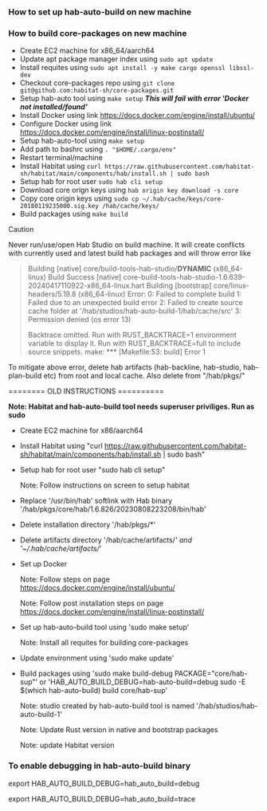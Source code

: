 ### How to set up hab-auto-build on new machine
### How to build core-packages on new machine

* Create EC2 machine for x86_64/aarch64
* Update apt package manager index using `sudo apt update`
* Install requites using `sudo apt install -y make cargo openssl libssl-dev`
* Checkout core-packages repo using `git clone git@github.com:habitat-sh/core-packages.git`
* Setup hab-auto tool using `make setup` ***This will fail with error 'Docker not installed/found'***
* Install Docker using link https://docs.docker.com/engine/install/ubuntu/
* Configure Docker using link https://docs.docker.com/engine/install/linux-postinstall/
* Setup hab-auto-tool using `make setup`
* Add path to bashrc using `. "$HOME/.cargo/env"`
* Restart terminal/machine
* Install Habitat using `curl https://raw.githubusercontent.com/habitat-sh/habitat/main/components/hab/install.sh | sudo bash`
* Setup hab for root user `sudo hab cli setup`
* Download core orign keys using `hab origin key download -s core`
* Copy core origin keys using `sudo cp ~/.hab/cache/keys/core-20180119235000.sig.key /hab/cache/keys/`
* Build packages using `make build`

> [!CAUTION]
Never run/use/open Hab Studio on build machine. It will create conflicts with currently used and latest build hab packages and will throw error like

>Building [native] core/build-tools-hab-studio/**DYNAMIC** (x86_64-linux)
>Build Success [native] core-build-tools-hab-studio-1.6.639-20240417110922-x86_64-linux.hart
>     Building [bootstrap] core/linux-headers/5.19.8 (x86_64-linux)
>Error:
>   0: Failed to complete build
>   1: Failed due to an unexpected build error
>   2: Failed to create source cache folder at '/hab/studios/hab-auto-build-1/hab/cache/src'
>   3: Permission denied (os error 13)
>
>
>Backtrace omitted. Run with RUST_BACKTRACE=1 environment variable to display it.
>Run with RUST_BACKTRACE=full to include source snippets.
>make: *** [Makefile:53: build] Error 1

To mitigate above error, delete hab artifacts (hab-backline, hab-studio, hab-plan-build etc) from root and local cache. Also delete from "/hab/pkgs/"


======== OLD INSTRUCTIONS ==========

**Note: Habitat and hab-auto-build tool needs superuser priviliges. Run as sudo**

* Create EC2 machine for x86/aarch64
* Install Habitat using "curl https://raw.githubusercontent.com/habitat-sh/habitat/main/components/hab/install.sh | sudo bash"
* Setup hab for root user "sudo hab cli setup"

  Note: Follow instructions on screen to setup habitat
* Replace '/usr/bin/hab' softlink with Hab binary '/hab/pkgs/core/hab/1.6.826/20230808223208/bin/hab'
* Delete installation directory '/hab/pkgs/*'
* Delete artifacts directory '/hab/cache/artifacts/*' and '~/.hab/cache/artifacts/*'
* Set up Docker

  Note: Follow steps on page https://docs.docker.com/engine/install/ubuntu/

  Note: Follow post installation steps on page https://docs.docker.com/engine/install/linux-postinstall/
* Set up hab-auto-build tool using 'sudo make setup'

  Note: Install all requites for building core-packages
* Update environment using 'sudo make update'
* Build packages using 'sudo make build-debug PACKAGE="core/hab-sup"' or 'HAB_AUTO_BUILD_DEBUG=hab-auto-build=debug sudo -E $(which hab-auto-build) build core/hab-sup'

  Note: studio created by hab-auto-build tool is named '/hab/studios/hab-auto-build-1'

  Note: Update Rust version in native and bootstrap packages

  Note: update Habitat version

### To enable debugging in hab-auto-build binary
export HAB_AUTO_BUILD_DEBUG=hab_auto_build=debug

export HAB_AUTO_BUILD_DEBUG=hab_auto_build=trace
